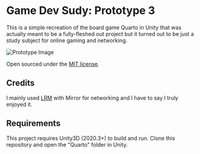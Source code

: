 # Game Dev Sudy: Prototype 3
This is a simple recreation of the board game Quarto in Unity that was actually meant to be a fully-fleshed out project but it turned out to be just a study subject for online gaming and networking.

![Prototype Image](https://github.com/lcscout/GDSTD-Prototype-3/blob/main/thumbnail.png "Prototype Image")

Open sourced under the [MIT license](https://github.com/lcscout/GDSTD-Prototype-3/blob/main/LICENSE).

## Credits
I mainly used [LRM](https://github.com/Derek-R-S/Light-Reflective-Mirror) with Mirror for networking and I have to say I truly enjoyed it.

## Requirements
This project requires Unity3D (2020.3+) to build and run. Clone this repository and open the "Quarto" folder in Unity.
